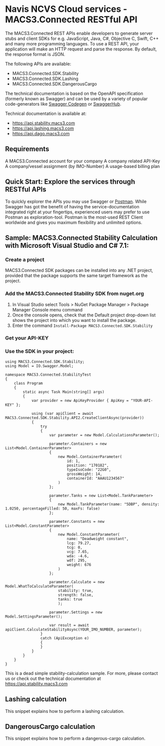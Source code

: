 # Navis NCVS Cloud services - MACS3.Connected RESTful API

The MACS3.Connected REST APIs enable developers to generate server stubs and client SDKs for e.g. JavaScript, Java, C#, Objective C, Swift, C++ and many more programming languages. To use a REST API, your application will make an HTTP request and parse the response. By default, the response format is JSON.

The following APIs are available:

* MACS3.Connected.SDK.Stability
* MACS3.Connected.SDK.Lashing
* MACS3.Connected.SDK.DangerousCargo

The technical documentation is based on the OpenAPI specification (formerly known as Swagger) and can be used by a variety of popular code-generators like [Swagger Codegen](https://swagger.io/tools/swagger-codegen) or [SwaggerHub](https://swagger.io/tools/swaggerhub).

Technical documentation is available at:

* https://api.stability.macs3.com
* https://api.lashing.macs3.com
* https://api.dago.macs3.com

## Requirements

A MACS3.Connected account for your company
A company related API-Key
A company/vessel assignment (by IMO-Number)
A usage-based billing plan

## Quick Start: Explore the services through RESTful APIs

To quickly explorer the APIs you may use Swagger or [Postman](postman.md). While Swagger has got the benefit of having the service-documentation integrated right at your fingertips, experienced users may prefer to use Postman as exploration-tool. Postman is the most-used REST Client worldwide and gives you maximum flexibility and unlimited options.

## Sample: MACS3.Connected Stability Calculation with Microsoft Visual Studio and C# 7.1:

### Create a project
MACS3.Connected SDK packages can be installed into any .NET project, provided that the package supports the same target framework as the project.

### Add the MACS3.Connected Stability SDK from nuget.org
1. In Visual Studio select Tools > NuGet Package Manager > Package Manager Console menu command
2. Once the console opens, check that the Default project drop-down list shows the project into which you want to install the package.
3. Enter the command ```Install-Package MACS3.Connected.SDK.Stability```

### Get your API-KEY

### Use the SDK in your project:
```
using MACS3.Connected.SDK.Stability;
using Model = IO.Swagger.Model;

namespace MACS3.Connected.StabilityTest
{
    class Program
    {
        static async Task Main(string[] args)
        {
            var provider = new ApiKeyProvider { ApiKey = "YOUR-API-KEY" };
            
            using (var apiClient = await MACS3.Connected.SDK.Stability.API2.CreateClientAsync(provider))
            {
                try
                {
                    var parameter = new Model.CalculationsParameter();

                    parameter.Containers = new List<Model.ContainerParameter>
                    {
                        new Model.ContainerParameter(
                            id: 1,
                            position: "170182",
                            typeIsoCode: "22G0",
                            grossWeight: 14,
                            containerId: "AAAU1234567"
                        )
                    };

                    parameter.Tanks = new List<Model.TankParameter>
                    {
                        new Model.TankParameter(name: "5DBP", density: 1.0250, percentageFilled: 50, maxFs: false)
                    };

                    parameter.Constants = new List<Model.ConstantParameter>
                    {
                        new Model.ConstantParameter(
                            name: "Deadweight constant",
                            lcg: 79.27,
                            tcg: 0,
                            vcg: 7.65,
                            wda: -4.6,
                            wdf: 295,
                            weight: 676
                        )
                    };

                    parameter.Calculate = new Model.WhatToCalculateParameter(
                        stability: true,
                        strength: false,
                        tanks: true
                        );

                    parameter.Settings = new Model.SettingsParameter();

                    var result = await apiClient.CalculateStabilityAsync(YOUR_IMO_NUMBER, parameter);
                }
                catch (ApiException e)
                {
                }
            }
        }
    }
}
```

This is a dead simple stability-calculation sample. For more, please contact us or check out the technical documentation at https://api.stability.macs3.com

## Lashing calculation
This snippet explains how to perform a lashing calculation.

## DangerousCargo calculation
This snippet explains how to perform a dangerous-cargo calculation.
